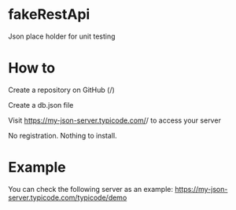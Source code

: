 # fakeRestApi
Json place holder for unit testing 

# How to
Create a repository on GitHub (<your-username>/<your-repo>)
  
Create a db.json file

Visit https://my-json-server.typicode.com/<your-username>/<your-repo> to access your server
  
No registration. Nothing to install.

# Example
You can check the following server as an example:
https://my-json-server.typicode.com/typicode/demo
